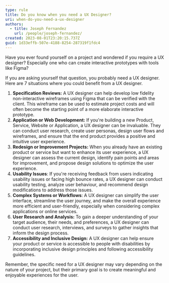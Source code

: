 ```yaml
---
type: rule
title: Do you know when you need a UX Designer?
uri: when-do-you-need-a-ux-designer
authors:
  - title: Joseph Fernandez
    url: /people/joseph-fernandez/
created: 2023-08-01T23:20:15.737Z
guid: 1d33effb-507e-4188-8254-287319f1fdc4
---
```

Have you ever found yourself on a project and wondered if you require a UX designer? Especially one who can create interactive prototypes with tools like Figma?

If you are asking yourself that question, you probably need a UX designer. Here are 7 situations where you could benefit from a UX designer.

1. **Specification Reviews:** A UX designer can help develop low fidelity non-interactive wireframes using Figma that can be verified with the client. This wireframe can be used to estimate project costs and will often become the starting point of a more elaborate interactive prototype.
2. **Application or Web Development:** If you're building a new Product, Service, Website or Application, a UX designer can be invaluable. They can conduct user research, create user personas, design user flows and wireframes, and ensure that the end product provides a positive and intuitive user experience.
3. **Redesign or Improvement Projects:** When you already have an existing product or service but want to enhance its user experience, a UX designer can assess the current design, identify pain points and areas for improvement, and propose design solutions to optimize the user experience.
4. **Usability Issues**: If you're receiving feedback from users indicating usability issues or facing high bounce rates, a UX designer can conduct usability testing, analyze user behaviour, and recommend design modifications to address those issues.
5. **Complex Systems or Workflows**: A UX designer can simplify the user interface, streamline the user journey, and make the overall experience more efficient and user-friendly, especially when considering complex applications or online services.
6. **User Research and Analysis:** To gain a deeper understanding of your target audience, their needs, and preferences, a UX designer can conduct user research, interviews, and surveys to gather insights that inform the design process.
7. **Accessibility and Inclusive Design:** A UX designer can help ensure your product or service is accessible to people with disabilities by incorporating inclusive design principles and following accessibility guidelines.

Remember, the specific need for a UX designer may vary depending on the nature of your project, but their primary goal is to create meaningful and enjoyable experiences for the user.
